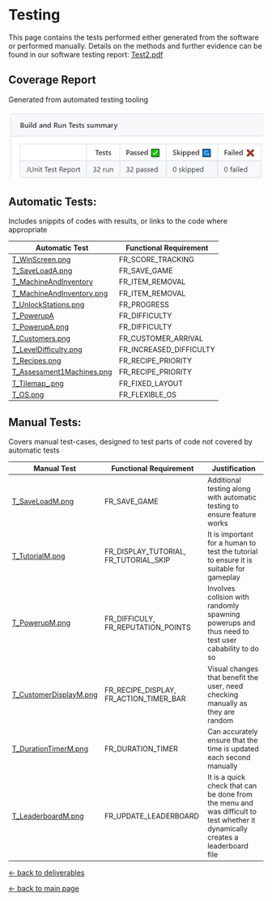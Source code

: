 # Testing

This page contains the tests performed either generated from the software or performed manually. Details on the methods and further evidence can be found in our software testing report:
[Test2.pdf](/deliverables/Test2.pdf)


## Coverage Report

Generated from automated testing tooling 

![CoverageReport.png](/test/CoverageReport.png)

## Automatic Tests:

Includes snippits of codes with results, or links to the code where appropriate

| Automatic Test              | Functional Requirement  |
|-----------------------------|-------------------------|
| [T_WinScreen.png](/test/T_WinScreen.png)| FR_SCORE_TRACKING | 
| [T_SaveLoadA.png](/test/T_SaveLoadA.png)| FR_SAVE_GAME            | 
| [T_MachineAndInventory](https://github.com/Runtime-Terrors-Team-5/-A2-Active-Repo/blob/main/PiazzaPanic1/PiazzaPanic1-main/core/src/com/neves6/piazzapanic/AllMachinesTest.java)| FR_ITEM_REMOVAL |
| [T_MachineAndInventory.png](/test/T_MachineAndInventory.png)| FR_ITEM_REMOVAL |
| [T_UnlockStations.png](/test/T_UnlockStations.png)| FR_PROGRESS |
| [T_PowerupA](https://github.com/Runtime-Terrors-Team-5/-A2-Active-Repo/blob/main/PiazzaPanic1/PiazzaPanic1-main/core/src/com/neves6/piazzapanic/poweruptest.java)| FR_DIFFICULTY |
| [T_PowerupA.png](/test/T_PowerupA.png)| FR_DIFFICULTY | 
| [T_Customers.png](/test/T_Customers.png)| FR_CUSTOMER_ARRIVAL     |
| [T_LevelDifficulty.png](/test/T_LevelDifficulty.png)| FR_INCREASED_DIFFICULTY |
| [T_Recipes.png](/test/T_Recipes.png)| FR_RECIPE_PRIORITY      |
| [T_Assessment1Machines.png](/test/T_Recipes.png)| FR_RECIPE_PRIORITY      |
| [T_Tilemap_.png](/test/T_Tilemap.png)| FR_FIXED_LAYOUT         |
| [T_OS.png](/test/T_OS.png)| FR_FLEXIBLE_OS          |

## Manual Tests:

Covers manual test-cases, designed to test parts of code not covered by automatic tests

| Manual Test                 | Functional Requirement  | Justification          |
|-----------------------------|-------------------------|------------------------|
| [T_SaveLoadM.png](/test/T_SaveLoadM.png)| FR_SAVE_GAME | Additional testing along with automatic testing to ensure feature works |
| [T_TutorialM.png](/test/T_TutorialM.png)| FR_DISPLAY_TUTORIAL, FR_TUTORIAL_SKIP | It is important for a human to test the tutorial to ensure it is suitable for gameplay |
| [T_PowerupM.png](/test/T_PowerupM.png)| FR_DIFFICULY, FR_REPUTATION_POINTS | Involves collsion with randomly spawning powerups and thus need to test user cabability to do so |
| [T_CustomerDisplayM.png](/test/T_CustomerDisplayM.png)| FR_RECIPE_DISPLAY, FR_ACTION_TIMER_BAR | Visual changes that benefit the user, need checking manually as they are random |
| [T_DurationTimerM.png](/test/T_DurationTimer.png)| FR_DURATION_TIMER       | Can accurately ensure that the time is updated each second manually |
| [T_LeaderboardM.png](/test/T_LeaderboardM.png)| FR_UPDATE_LEADERBOARD | It is a quick check that can be done from the menu and was difficult to test whether it dynamically creates a leaderboard file |

[← back to deliverables](/deliverables.md)

[← back to main page](/README.md)
